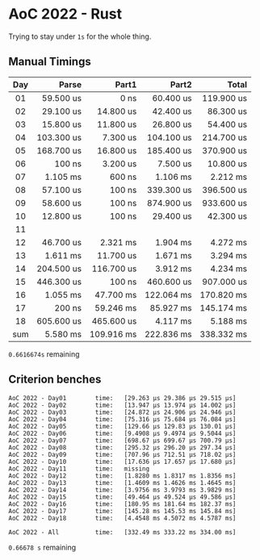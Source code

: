 # AoC 2022 - Rust

Trying to stay under `1s` for the whole thing.


## Manual Timings

| Day |      Parse |      Part1 |      Part2 |      Total |
| :-: | ---------: | ---------: | ---------: | ---------: |
| 01  |  59.500 us |       0 ns |  60.400 us | 119.900 us |
| 02  |  29.100 us |  14.800 us |  42.400 us |  86.300 us |
| 03  |  15.800 us |  11.800 us |  26.800 us |  54.400 us |
| 04  | 103.300 us |   7.300 us | 104.100 us | 214.700 us |
| 05  | 168.700 us |  16.800 us | 185.400 us | 370.900 us |
| 06  |     100 ns |   3.200 us |   7.500 us |  10.800 us |
| 07  |   1.105 ms |     600 ns |   1.106 ms |   2.212 ms |
| 08  |  57.100 us |     100 ns | 339.300 us | 396.500 us |
| 09  |  58.600 us |     100 ns | 874.900 us | 933.600 us |
| 10  |  12.800 us |     100 ns |  29.400 us |  42.300 us |
| 11  |            |            |            |            |
| 12  |  46.700 us |   2.321 ms |   1.904 ms |   4.272 ms |
| 13  |   1.611 ms |  11.700 us |   1.671 ms |   3.294 ms |
| 14  | 204.500 us | 116.700 us |   3.912 ms |   4.234 ms |
| 15  | 446.300 us |     100 ns | 460.600 us | 907.000 us |
| 16  |   1.055 ms |  47.700 ms | 122.064 ms | 170.820 ms |
| 17  |     200 ns |  59.246 ms |  85.927 ms | 145.174 ms |
| 18  | 605.600 us | 465.600 us |   4.117 ms |   5.188 ms |
| sum |   5.580 ms | 109.916 ms | 222.836 ms | 338.332 ms |

`0.6616674s` remaining

## Criterion benches

```
AoC 2022 - Day01        time:   [29.263 µs 29.386 µs 29.515 µs]
AoC 2022 - Day02        time:   [13.947 µs 13.974 µs 14.002 µs]
AoC 2022 - Day03        time:   [24.872 µs 24.906 µs 24.946 µs]
AoC 2022 - Day04        time:   [75.316 µs 75.684 µs 76.084 µs]
AoC 2022 - Day05        time:   [129.66 µs 129.83 µs 130.01 µs]
AoC 2022 - Day06        time:   [9.4908 µs 9.4974 µs 9.5044 µs]
AoC 2022 - Day07        time:   [698.67 µs 699.67 µs 700.79 µs]
AoC 2022 - Day08        time:   [295.32 µs 296.20 µs 297.34 µs]
AoC 2022 - Day09        time:   [707.96 µs 712.51 µs 718.02 µs]
AoC 2022 - Day10        time:   [17.636 µs 17.657 µs 17.680 µs]
AoC 2022 - Day11        time:   missing
AoC 2022 - Day12        time:   [1.8280 ms 1.8317 ms 1.8356 ms]
AoC 2022 - Day13        time:   [1.4609 ms 1.4626 ms 1.4645 ms]
AoC 2022 - Day14        time:   [3.9756 ms 3.9793 ms 3.9829 ms]
AoC 2022 - Day15        time:   [49.464 µs 49.524 µs 49.586 µs]
AoC 2022 - Day16        time:   [180.95 ms 181.64 ms 182.37 ms]
AoC 2022 - Day17        time:   [145.28 ms 145.53 ms 145.84 ms]
AoC 2022 - Day18        time:   [4.4548 ms 4.5072 ms 4.5787 ms]

AoC 2022 - All          time:   [332.49 ms 333.22 ms 334.00 ms]
```

`0.66678 s` remaining
